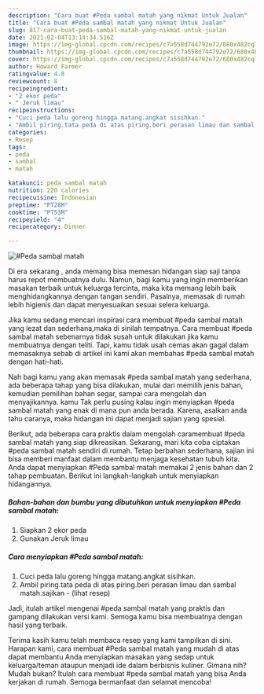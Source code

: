 ```yaml
---
description: "Cara buat #Peda sambal matah yang nikmat Untuk Jualan"
title: "Cara buat #Peda sambal matah yang nikmat Untuk Jualan"
slug: 817-cara-buat-peda-sambal-matah-yang-nikmat-untuk-jualan
date: 2021-02-04T13:14:34.516Z
image: https://img-global.cpcdn.com/recipes/c7a558d744792e72/680x482cq70/peda-sambal-matah-foto-resep-utama.jpg
thumbnail: https://img-global.cpcdn.com/recipes/c7a558d744792e72/680x482cq70/peda-sambal-matah-foto-resep-utama.jpg
cover: https://img-global.cpcdn.com/recipes/c7a558d744792e72/680x482cq70/peda-sambal-matah-foto-resep-utama.jpg
author: Howard Farmer
ratingvalue: 4.8
reviewcount: 8
recipeingredient:
- "2 ekor peda"
- " Jeruk limau"
recipeinstructions:
- "Cuci peda lalu goreng hingga matang.angkat sisihkan."
- "Ambil piring.tata peda di atas piring.beri perasan limau dan sambal matah.sajikan           (lihat resep)"
categories:
- Resep
tags:
- peda
- sambal
- matah

katakunci: peda sambal matah 
nutrition: 220 calories
recipecuisine: Indonesian
preptime: "PT28M"
cooktime: "PT53M"
recipeyield: "4"
recipecategory: Dinner

---
```



![#Peda sambal matah](https://img-global.cpcdn.com/recipes/c7a558d744792e72/680x482cq70/peda-sambal-matah-foto-resep-utama.jpg)

Di era  sekarang , anda memang bisa memesan hidangan siap saji tanpa harus repot membuatnya dulu. Namun, bagi kamu yang ingin memberikan masakan terbaik untuk keluarga tercinta, maka kita memang lebih baik menghidangkannya dengan tangan sendiri. Pasalnya, memasak di rumah lebih higienis dan dapat menyesuaikan sesuai selera keluarga.

Jika kamu sedang mencari inspirasi cara membuat #peda sambal matah yang lezat dan sederhana,maka di sinilah tempatnya. Cara membuat #peda sambal matah  sebenarnya tidak susah untuk dilakukan jika kamu membuatnya dengan teliti. Tapi, kamu tidak usah cemas akan gagal dalam memasaknya 
sebab di artikel ini kami akan membahas #peda sambal matah dengan hati-hati.  



Nah bagi kamu yang akan memasak #peda sambal matah yang sederhana, ada beberapa tahap yang bisa dilakukan, mulai dari memilih jenis bahan, kemudian pemilihan bahan segar, sampai cara mengolah dan menyajikannya. kamu Tak perlu pusing kalau ingin menyiapkan #peda sambal matah yang enak di mana pun anda berada. Karena, asalkan anda  tahu caranya, maka hidangan ini dapat menjadi sajian yang spesial.

Berikut, ada beberapa cara praktis  dalam mengolah caramembuat #peda sambal matah yang siap dikreasikan. Sekarang, mari kita coba ciptakan #peda sambal matah sendiri di rumah. Tetap berbahan sederhana, sajian ini bisa memberi manfaat dalam membantu menjaga kesehatan tubuh kita. Anda dapat menyiapkan #Peda sambal matah memakai 2 jenis bahan dan 2 tahap pembuatan. Berikut ini langkah-langkah untuk menyiapkan hidangannya.

<!--inarticleads1-->

##### Bahan-bahan dan bumbu yang dibutuhkan untuk menyiapkan #Peda sambal matah:

1. Siapkan 2 ekor peda
1. Gunakan  Jeruk limau




<!--inarticleads2-->

##### Cara menyiapkan #Peda sambal matah:

1. Cuci peda lalu goreng hingga matang.angkat sisihkan.
1. Ambil piring.tata peda di atas piring.beri perasan limau dan sambal matah.sajikan -           (lihat resep)




Jadi, itulah artikel mengenai  #peda sambal matah  yang praktis dan gampang dilakukan versi kami. Semoga kamu bisa membuatnya dengan hasil yang terbaik. 

Terima kasih kamu telah membaca resep yang kami tampilkan di sini. Harapan kami, cara membuat  #Peda sambal matah yang mudah di atas dapat membantu Anda menyiapkan masakan yang sedap untuk keluarga/teman ataupun menjadi ide dalam berbisnis kuliner. Gimana nih? Mudah bukan? Itulah cara membuat #peda sambal matah yang bisa Anda kerjakan di rumah. Semoga bermanfaat dan selamat mencoba!

